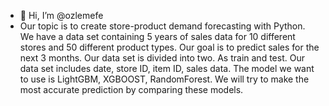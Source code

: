 - 👋 Hi, I’m @ozlemefe
- Our topic is to create store-product demand forecasting with Python.
We have a data set containing 5 years of sales data for 10 different stores and 50 different product types. Our goal is to predict sales for the next 3 months.
Our data set is divided into two. As train and test.
Our data set includes date, store ID, item ID, sales data.
The model we want to use is LightGBM, XGBOOST, RandomForest. We will try to make the most accurate prediction by comparing these models.
<!---
ozlemefe/ozlemefe is a ✨ special ✨ repository because its `README.md` (this file) appears on your GitHub profile.


[demand-forecasting.zip](https://github.com/ozlemefe/ozlemefe/files/13464370/demand-forecasting.zip)

You can click the Preview link to take a look at your changes.
--->
